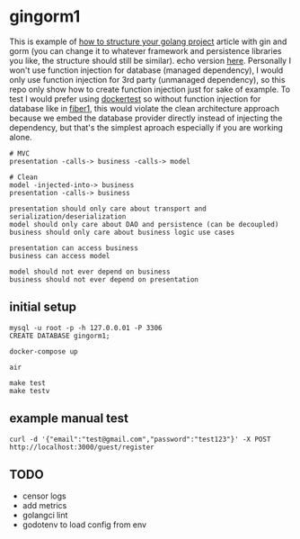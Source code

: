 # gingorm1

This is example of [how to structure your golang project](https://kokizzu.blogspot.com/2022/05/how-to-structure-layer-your-golang-project.html) article with gin and gorm (you can change it to whatever framework and persistence libraries you like, the structure should still be similar). echo version [here](https://github.com/kokizzu/echogorm1/). Personally I won't use function injection for database (managed dependency), I would only use function injection for 3rd party (unmanaged dependency), so this repo only show how to create function injection just for sake of example. To test I would prefer using [dockertest](//github.com/kokizzu/dockertest) so without function injection for database like in [fiber1](//github.com/kokizzu/fiber1), this would violate the clean architecture approach because we embed the database provider directly instead of injecting the dependency, but that's the simplest aproach especially if you are working alone.

```
# MVC
presentation -calls-> business -calls-> model

# Clean
model -injected-into-> business
presentation -calls-> business

presentation should only care about transport and serialization/deserialization
model should only care about DAO and persistence (can be decoupled)
business should only care about business logic use cases

presentation can access business
business can access model

model should not ever depend on business
business should not ever depend on presentation
```

## initial setup

```
mysql -u root -p -h 127.0.0.01 -P 3306
CREATE DATABASE gingorm1;

docker-compose up

air

make test
make testv
```

## example manual test

```
curl -d '{"email":"test@gmail.com","password":"test123"}' -X POST http://localhost:3000/guest/register
```

## TODO

- censor logs
- add metrics
- golangci lint
- godotenv to load config from env

